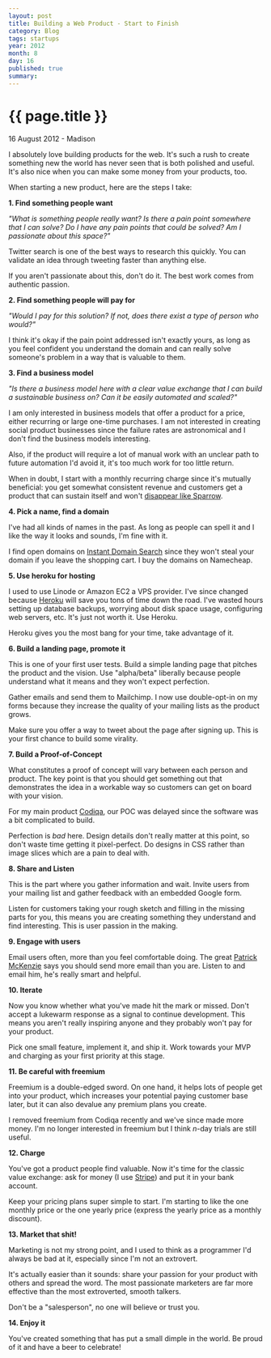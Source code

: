 ```yaml
---
layout: post
title: Building a Web Product - Start to Finish
category: Blog
tags: startups
year: 2012
month: 8
day: 16 
published: true
summary: 
---
```


# {{ page.title }} #

<p class="meta">16 August 2012 - Madison</p>

I absolutely love building products for the web. It's such a rush to create something new the world has never seen that is both polished and useful. It's also nice when you can make some money from your products, too.

When starting a new product, here are the steps I take:

__1. Find something people want__

*"What is something people really want? Is there a pain point somewhere that I can solve? Do *I* have any pain points that could be solved? Am I passionate about this space?"*

Twitter search is one of the best ways to research this quickly. You can validate an idea through tweeting faster than anything else.

If you aren't passionate about this, don't do it. The best work comes from authentic passion.

__2. Find something people will pay for__

*"Would *I* pay for this solution? If not, does there exist a type of person who would?"*

I think it's okay if the pain point addressed isn't exactly yours, as long as you feel confident you understand the domain and can really solve someone's problem in a way that is valuable to them.

__3. Find a business model__

*"Is there a business model here with a clear value exchange that I can build a sustainable business on? Can it be easily automated and scaled?"*

I am only interested in business models that offer a product for a price, either recurring or large one-time purchases. I am not interested in creating social product businesses since the failure rates are astronomical and I don't find the business models interesting.

Also, if the product will require a lot of manual work with an unclear path to future automation I'd avoid it, it's too much work for too little return.

When in doubt, I start with a monthly recurring charge since it's mutually beneficial: you get somewhat consistent revenue and customers get a product that can sustain itself and won't [disappear like Sparrow](http://news.ycombinator.com/item?id=4271376).

__4. Pick a name, find a domain__

I've had all kinds of names in the past. As long as people can spell it and I like the way it looks and sounds, I'm fine with it. 

I find open domains on [Instant Domain Search](http://instantdomainsearch.com/) since they won't steal your domain if you leave the shopping cart. I buy the domains on Namecheap.

__5. Use heroku for hosting__

I used to use Linode or Amazon EC2 a VPS provider. I've since changed because [Heroku](http://heroku.com/) will save you tons of time down the road. I've wasted hours setting up database backups, worrying about disk space usage, configuring web servers, etc. It's just not worth it. Use Heroku.

Heroku gives you the most bang for your time, take advantage of it.

__6. Build a landing page, promote it__

This is one of your first user tests. Build a simple landing page that pitches the product and the vision. Use "alpha/beta" liberally because people understand what it means and they won't expect perfection.

Gather emails and send them to Mailchimp. I now use double-opt-in on my forms because they increase the quality of your mailing lists as the product grows.

Make sure you offer a way to tweet about the page after signing up. This is your first chance to build some virality.

__7. Build a Proof-of-Concept__

What constitutes a proof of concept will vary between each person and product. The key point is that you should get something out that demonstrates the idea in a workable way so customers can get on board with your vision.

For my main product [Codiqa](http://codiqa.com/), our POC was delayed since the software was a bit complicated to build.

Perfection is *bad* here. Design details don't really matter at this point, so don't waste time getting it pixel-perfect. Do designs in CSS rather than image slices which are a pain to deal with.

__8. Share and Listen__

This is the part where you gather information and wait. Invite users from your mailing list and gather feedback with an embedded Google form.

Listen for customers taking your rough sketch and filling in the missing parts for you, this means you are creating something they understand and find interesting. This is user passion in the making.

__9. Engage with users__

Email users often, more than you feel comfortable doing. The great [Patrick McKenzie](http://www.kalzumeus.com/) says you should send more email than you are. Listen to and email him, he's really smart and helpful.

__10. Iterate__

Now you know whether what you've made hit the mark or missed. Don't accept a lukewarm response as a signal to continue development. This means you aren't really inspiring anyone and they probably won't pay for your product.

Pick one small feature, implement it, and ship it. Work towards your MVP and charging as your first priority at this stage.

__11. Be careful with freemium__

Freemium is a double-edged sword. On one hand, it helps lots of people get into your product, which increases your potential paying customer base later, but it can also devalue any premium plans you create.

I removed freemium from Codiqa recently and we've since made more money. I'm no longer interested in freemium but I think *n*-day trials are still useful.

__12. Charge__

You've got a product people find valuable. Now it's time for the classic value exchange: ask for money (I use [Stripe](http://stripe.com/)) and put it in your bank account.

Keep your pricing plans super simple to start. I'm starting to like the one monthly price or the one yearly price (express the yearly price as a monthly discount).

__13. Market that shit!__

Marketing is not my strong point, and I used to think as a programmer I'd always be bad at it, especially since I'm not an extrovert.

It's actually easier than it sounds: share your passion for your product with others and spread the word. The most passionate marketers are far more effective than the most extroverted, smooth talkers. 

Don't be a "salesperson", no one will believe or trust you.

__14. Enjoy it__

You've created something that has put a small dimple in the world. Be proud of it and have a beer to celebrate!
